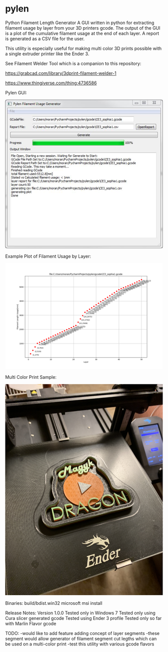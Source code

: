 # pylen
Python Filament Length Generator
A GUI written in python for extracting filament usage by layer from your 3D printers gcode.
The output of the GUI is a plot of the cumulative filament usage at the end of each layer.
A report is generated as a CSV file for the user.

This utility is especially useful for making multi color 3D prints possible with a single extruder printer like the Ender 3.

See Filament Welder Tool which is a companion to this repository:

https://grabcad.com/library/3dprint-filament-welder-1

https://www.thingiverse.com/thing:4736586
    
Pylen GUI:

 ![pylen_gui](https://github.com/bmoniey/pylen/blob/master/pylen_gui_screenshot.jpg?raw=true)

Example Plot of Filament Usage by Layer:

![Layer_Plot](https://github.com/bmoniey/pylen/blob/master/pylen_plot_example.png?raw=true)

Multi Color Print Sample:

 ![multi_color_print](https://github.com/bmoniey/pylen/blob/master/pylen_multi_color_print_magykdragon_logo.JPG?raw=true)

Binaries:
        build/bdist.win32       microsoft msi install

Release Notes:
Version 1.0.0
Tested only in Windows 7
Tested only using Cura slicer generated gcode
Tested using Ender 3 profile
Tested only so far with Marlin Flavor gcode

TODO:
-would like to add feature adding concept of layer segments
-these segment would allow generator of filament segment cut legths which can be used on a multi-color print
-test this utility with various gcode flavors
